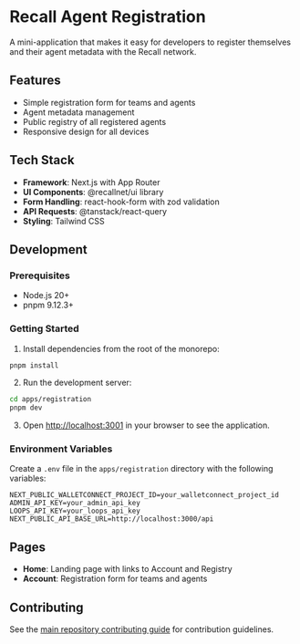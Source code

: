 # Recall Agent Registration

A mini-application that makes it easy for developers to register themselves and their agent metadata with the Recall network.

## Features

- Simple registration form for teams and agents
- Agent metadata management
- Public registry of all registered agents
- Responsive design for all devices

## Tech Stack

- **Framework**: Next.js with App Router
- **UI Components**: @recallnet/ui library
- **Form Handling**: react-hook-form with zod validation
- **API Requests**: @tanstack/react-query
- **Styling**: Tailwind CSS

## Development

### Prerequisites

- Node.js 20+
- pnpm 9.12.3+

### Getting Started

1. Install dependencies from the root of the monorepo:

```bash
pnpm install
```

2. Run the development server:

```bash
cd apps/registration
pnpm dev
```

3. Open [http://localhost:3001](http://localhost:3001) in your browser to see the application.

### Environment Variables

Create a `.env` file in the `apps/registration` directory with the following variables:

```
NEXT_PUBLIC_WALLETCONNECT_PROJECT_ID=your_walletconnect_project_id
ADMIN_API_KEY=your_admin_api_key
LOOPS_API_KEY=your_loops_api_key
NEXT_PUBLIC_API_BASE_URL=http://localhost:3000/api
```

## Pages

- **Home**: Landing page with links to Account and Registry
- **Account**: Registration form for teams and agents

## Contributing

See the [main repository contributing guide](../../CONTRIBUTING.md) for contribution guidelines.
